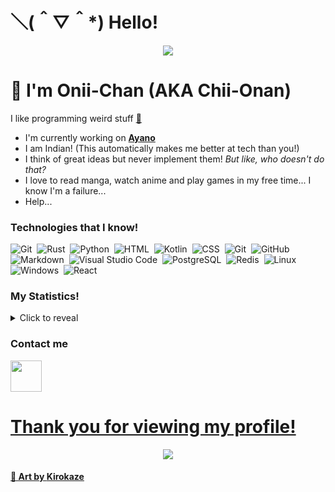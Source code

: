 # ＼(＾▽＾*) Hello!
<div align="center"><img src="https://64.media.tumblr.com/6d3b7d2b02f5a1beb74e0a83168e62bd/25be405c6e525ddd-6f/s1280x1920/bf25201f99365641cd6e269aa0b7fc4b81e0926f.gifv"></div>

# 👋 I'm Onii-Chan (AKA Chii-Onan)

I like programming weird stuff [👀](https://www.youtube.com/watch?v=dQw4w9WgXcQ)

- I'm currently working on [**Ayano**](https://github.com/Ayano-Discord/Ayano)
- I am Indian! (This automatically makes me better at tech than you!)
- I think of great ideas but never implement them! *But like, who doesn't do that?*
- I love to read manga, watch anime and play games in my free time... I know I'm a failure...
- Help...

### Technologies that I know!

![Git](https://img.shields.io/badge/-Rust-05122A?style=for-the-badge&logo=rust)&nbsp;
![Rust](https://img.shields.io/badge/-CSharp-05122A?style=for-the-badge&logo=csharp)&nbsp;
![Python](https://img.shields.io/badge/-Python-05122A?style=for-the-badge&logo=python)&nbsp;
![HTML](https://img.shields.io/badge/-HTML-05122A?style=for-the-badge&logo=HTML5)&nbsp;
![Kotlin](https://img.shields.io/badge/-Kotlin-05122A?style=for-the-badge&logo=kotlin)&nbsp;
![CSS](https://img.shields.io/badge/-CSS-05122A?style=for-the-badge&logo=CSS3&logoColor=1572B6)&nbsp;
![Git](https://img.shields.io/badge/-Git-05122A?style=for-the-badge&logo=git)&nbsp;
![GitHub](https://img.shields.io/badge/-GitHub-05122A?style=for-the-badge&logo=github)&nbsp;
![Markdown](https://img.shields.io/badge/-Markdown-05122A?style=for-the-badge&logo=markdown)&nbsp;
![Visual Studio Code](https://img.shields.io/badge/-Visual%20Studio%20Code-05122A?style=for-the-badge&logo=visual-studio-code&logoColor=007ACC)&nbsp;
![PostgreSQL](https://img.shields.io/badge/-Postgresql-05122A?style=for-the-badge&logo=PostgreSQL)&nbsp;
![Redis](https://img.shields.io/badge/-Redis-05122A?style=for-the-badge&logo=Redis)&nbsp;
![Linux](https://img.shields.io/badge/-Linux-05122A?style=for-the-badge&logo=Linux)&nbsp;
![Windows](https://img.shields.io/badge/-Windows-05122A?style=for-the-badge&logo=Windows)&nbsp;
![React](https://img.shields.io/badge/-React-05122A?style=for-the-badge&logo=React)&nbsp;

### My Statistics!

<details>
  <summary>Click to reveal</summary>
  <div>
    <br>
    <img src="https://github-readme-stats.vercel.app/api?username=Chii-Onan&show_icons=true&theme=radical&count_private=true&include_all_commits=true">
    <!--START_SECTION:waka-->

```text
From: 15 August 2021 - To: 05 October 2022

Total Time: 202 hrs 58 mins

Kotlin             98 hrs 25 mins  >>>>>>>>>>>>-------------   48.49 %
Python             32 hrs 32 mins  >>>>---------------------   16.03 %
Rust               20 hrs 4 mins   >>-----------------------   09.89 %
C#                 19 hrs 48 mins  >>-----------------------   09.76 %
YAML               3 hrs 47 mins   -------------------------   01.87 %
Other              3 hrs 32 mins   -------------------------   01.75 %
```

<!--END_SECTION:waka-->
  </div>
</details>

### Contact me

<a href="https://discord.com/users/741291562687922329"><img height="50px" src="https://discord.com/assets/f9bb9c4af2b9c32a2c5ee0014661546d.png" />

# Thank you for viewing my profile!
  
<div align="center"><img src="https://64.media.tumblr.com/75ee871c3c70501014511f527b342213/74bb6bc1ad2987d5-a1/s1280x1920/ae89e529ec10b97daff14c6aa3db56e663fbe416.gifv"></div>

#### 🎨 Art by **[Kirokaze](https://kirokazepixel.tumblr.com/)**
